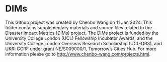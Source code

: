 # DIMs
This Github project was created by Chenbo Wang on 11 Jan 2024. This folder contains supplementary materials and source files related to the Disaster Impact Metrics (DIMs) project. The DIMs project is funded by the University College London (UCL) Fellowship Incubator Awards, and the University College London Overseas Research Scholarship (UCL-ORS), and UKRI GCRF under grant NE/S009000/1, Tomorrow’s Cities Hub. For more information please go to <http://www.chenbo-wang.com/projects.html>.
